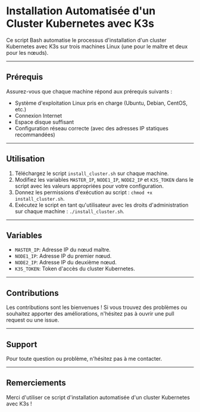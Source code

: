 # Installation Automatisée d'un Cluster Kubernetes avec K3s

Ce script Bash automatise le processus d'installation d'un cluster Kubernetes avec K3s sur trois machines Linux (une pour le maître et deux pour les nœuds).

---

## Prérequis

Assurez-vous que chaque machine répond aux prérequis suivants :
- Système d'exploitation Linux pris en charge (Ubuntu, Debian, CentOS, etc.)
- Connexion Internet
- Espace disque suffisant
- Configuration réseau correcte (avec des adresses IP statiques recommandées)

---

## Utilisation

1. Téléchargez le script `install_cluster.sh` sur chaque machine.
2. Modifiez les variables `MASTER_IP`, `NODE1_IP`, `NODE2_IP` et `K3S_TOKEN` dans le script avec les valeurs appropriées pour votre configuration.
3. Donnez les permissions d'exécution au script : `chmod +x install_cluster.sh`.
4. Exécutez le script en tant qu'utilisateur avec les droits d'administration sur chaque machine : `./install_cluster.sh`.

---

## Variables

- `MASTER_IP`: Adresse IP du nœud maître.
- `NODE1_IP`: Adresse IP du premier nœud.
- `NODE2_IP`: Adresse IP du deuxième nœud.
- `K3S_TOKEN`: Token d'accès du cluster Kubernetes.

---

## Contributions

Les contributions sont les bienvenues ! Si vous trouvez des problèmes ou souhaitez apporter des améliorations, n'hésitez pas à ouvrir une pull request ou une issue.

---

## Support

Pour toute question ou problème, n'hésitez pas à me contacter.

---

## Remerciements

Merci d'utiliser ce script d'installation automatisée d'un cluster Kubernetes avec K3s !

